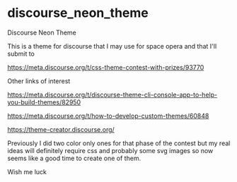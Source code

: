 # discourse_neon_theme
Discourse Neon Theme

This is a theme for discourse that I may use for space opera and that I'll submit to 

https://meta.discourse.org/t/css-theme-contest-with-prizes/93770

Other links of interest

https://meta.discourse.org/t/discourse-theme-cli-console-app-to-help-you-build-themes/82950

https://meta.discourse.org/t/how-to-develop-custom-themes/60848

https://theme-creator.discourse.org/

Previously I did two color only ones for that phase of the contest but my real ideas will definitely require css and probably some svg images so now seems like a good time to create one of them.

Wish me luck
